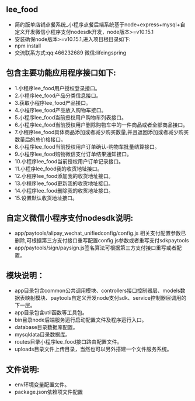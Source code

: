 ## lee_food
- 简约版单店铺点餐系统_小程序点餐后端系统基于node+express+mysql+自定义开发微信小程序支付nodesdk开发，node版本>=v10.15.1
- 安装确保node版本>=v10.15.1,进入项目根目录如下:
- npm install
- 交流联系方式:qq:466232689 微信:lifeingspring

## 包含主要功能应用程序接口如下:
- 1.小程序lee_food用户授权登录接口。
- 2.小程序lee_food产品分类信息接口。
- 3.获取小程序lee_food产品接口。
- 4.小程序lee_food产品放入购物车接口。
- 5.小程序lee_food当前授权用户购物车列表接口。
- 6.小程序lee_food当前授权用户删除购物车中的一件商品或者全部商品接口。
- 7.小程序lee_food具体商品添加或者减少购买数量,并且返回添加或者减少购买数量后的总价格接口。
- 8.小程序lee_food当前授权用户订单确认-购物车批量结算接口。
- 9.小程序lee_food购物微信支付订单结果通知接口。
- 10.小程序lee_food当前授权用户订单记录接口。
- 11.小程序lee_food我的收货地址接口。
- 12.小程序lee_food添加我的收货地址接口。
- 13.小程序lee_food更新我的收货地址接口。
- 14.小程序lee_food删除我的收货地址接口。
- 15.设置默认收货地址接口。

## 自定义微信小程序支付nodesdk说明:
- app/paytools/alipay_wechat_unifiedconfig/config.js 相关支付配置参数已删除,可根据第三方支付接口重写配置config.js参数或者重写支付sdkpaytools
- app/paytools/sign/paysign.js签名算法可根据第三方支付接口重写或者配置。

## 模块说明：
- app目录包含common公共调用模块、controllers接口控制器层、models数据表映射模块、paytools自定义开发node支付sdk、service控制器层调用的下一层。
- app目录包含util函数等工具包。
- bin目录node后端服务运行启动配置文件及程序运行入口。
- database目录数据库配置。
- mysqldata目录数据库。
- routes目录小程序lee_food接口路由配置文件。
- uploads目录文件上传目录，当然也可以另外搭建一个文件服务系统。

## 文件说明:
- env环境变量配置文件。
- package.json依赖项文件配置

